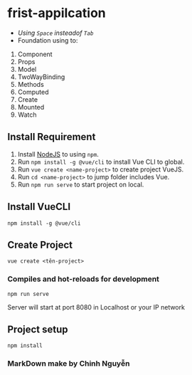 # frist-appilcation
- *Using `Space` insteadof `Tab`*
- Foundation using to:
1. Component
1. Props
1. Model
1. TwoWayBinding
1. Methods
1. Computed
1. Create
1. Mounted
1. Watch

## Install Requirement
1. Install [NodeJS](https://nodejs.org/dist/v14.15.4/node-v14.15.4-x64.msi) to using `npm`.
1. Run `npm install -g @vue/cli` to install Vue CLI to global.
1. Run `vue create <name-project>` to create project VueJS.
1. Run `cd <name-project>` <name-project> to jump folder includes Vue.
1. Run `npm run serve` to start project on local.

## Install VueCLI
```
npm install -g @vue/cli
```
## Create Project
```
vue create <tên-project>
```
### Compiles and hot-reloads for development
```
npm run serve
```
Server will start at port 8080 in Localhost or your IP network

## Project setup
```
npm install
```


### MarkDown make by Chinh Nguyễn
